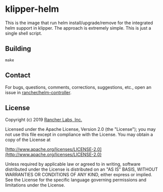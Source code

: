 klipper-helm
========

This is the image that run helm install/upgrade/remove for the
integrated helm support in klipper.  The approach is extremely
simple. This is just a single shell script.

## Building

`make`

## Contact

For bugs, questions, comments, corrections, suggestions, etc., open an issue in
[rancher/helm-controller](//github.com/rancher/helm-controller/issues).

## License
Copyright (c) 2019 [Rancher Labs, Inc.](http://rancher.com)

Licensed under the Apache License, Version 2.0 (the "License");
you may not use this file except in compliance with the License.
You may obtain a copy of the License at

[http://www.apache.org/licenses/LICENSE-2.0](http://www.apache.org/licenses/LICENSE-2.0)

Unless required by applicable law or agreed to in writing, software
distributed under the License is distributed on an "AS IS" BASIS,
WITHOUT WARRANTIES OR CONDITIONS OF ANY KIND, either express or implied.
See the License for the specific language governing permissions and
limitations under the License.
